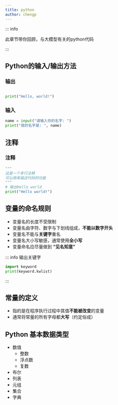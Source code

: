 ```yaml
---
title: python
author: chengp
---
```


::: info 

此章节带你回顾，与大模型有关的python代码

:::

## Python的输入/输出方法

### 输出

```python

print("Hello, world!")

```

### 输入

```python
name = input("请输入你的名字: ")
print("我的名字是: ", name)
```

## 注释


### 注释

```python
"""
这是一个多行注释
可以用来描述代码的功能
"""
# 输出Hello world
print("Hello world!") 
```

## 变量的命名规则

- 变量名的长度不受限制
- 变量名由字符、数字与下划线组成，**不能以数字开头**
- 变量名不能与**关键字**重名
- 变量名大小写敏感，通常使用**全小写**
- 变量命名应尽量做到 **“见名知意”**

::: info 输出关键字
```python
import keyword
print(keyword.kwlist)
```
:::


## 常量的定义

- 指的是在程序执行过程中其值**不能被改变**的变量
- 通常将常量的所有字母都**大写**（约定俗成）


## Python 基本数据类型

- 数值
    - 整数
    - 浮点数
    - 复数
- 布尔
- 列表
- 元组
- 集合
- 字典